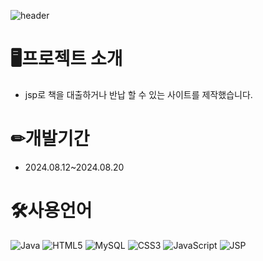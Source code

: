 ![header](https://capsule-render.vercel.app/api?type=waving&color=auto&height=300&section=header&text=BookHouse%20&fontSize=90)




# 🖥프로젝트 소개
- jsp로 책을 대출하거나 반납 할 수 있는 사이트를 제작했습니다.


# ✏개발기간 
- 2024.08.12~2024.08.20

# 🛠사용언어


![Java](https://img.shields.io/badge/java-%23ED8B00.svg?style=for-the-badge&logo=openjdk&logoColor=white)
![HTML5](https://img.shields.io/badge/html5-%23E34F26.svg?style=for-the-badge&logo=html5&logoColor=white)
![MySQL](https://img.shields.io/badge/mysql-4479A1.svg?style=for-the-badge&logo=mysql&logoColor=white)
![CSS3](https://img.shields.io/badge/css3-%231572B6.svg?style=for-the-badge&logo=css3&logoColor=white)
![JavaScript](https://img.shields.io/badge/javascript-%23323330.svg?style=for-the-badge&logo=javascript&logoColor=%23F7DF1E)
![JSP](https://img.shields.io/badge/JSP-%2300AEFF.svg?style=for-the-badge&logo=JSP&logoColor=white)



